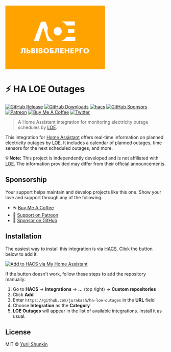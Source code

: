 <!-- ![SWUbanner](https://raw.githubusercontent.com/vshymanskyy/StandWithUkraine/main/banner-direct-single.svg)](https://stand-with-ukraine.pp.ua/)
-->
![HA LOE Outages Logo](./icons/logo.svg) 

# ⚡️ HA LOE Outages

[![GitHub Release][gh-release-image]][gh-release-url]
[![GitHub Downloads][gh-downloads-image]][gh-downloads-url]
[![hacs][hacs-image]][hacs-url]
[![GitHub Sponsors][gh-sponsors-image]][gh-sponsors-url]
[![Patreon][patreon-image]][patreon-url]
[![Buy Me A Coffee][buymeacoffee-image]][buymeacoffee-url]
[![Twitter][twitter-image]][twitter-url]

> A Home Assistant integration for monitoring electricity outage schedules by [LOE][loe].

This integration for [Home Assistant][home-assistant] offers real-time information on planned electricity outages by [LOE][loe]. It includes a calendar of planned outages, time sensors for the next scheduled outages, and more.

**💡 Note:** This project is independently developed and is not affiliated with [LOE][loe]. The information provided may differ from their official announcements.

## Sponsorship

Your support helps maintain and develop projects like this one. Show your love and support through any of the following:

- ☕️ [Buy Me A Coffee][buymeacoffee-url]
- 🤝 [Support on Patreon][patreon-url]
- 💖 [Sponsor on GitHub][gh-sponsors-url]

## Installation

The easiest way to install this integration is via [HACS][hacs-url]. Click the button below to add it:

[![Add to HACS via My Home Assistant][hacs-install-image]][hasc-install-url]

If the button doesn't work, follow these steps to add the repository manually:

1. Go to **HACS** → **Integrations** → **...** (top right) → **Custom repositories**
2. Click **Add**
3. Enter `https://github.com/jurakash/ha-loe-outages` in the **URL** field
4. Choose **Integration** as the **Category**
5. **LOE Outages** will appear in the list of available integrations. Install it as usual.

<!-- 
## Usage

This integration can be configured via the UI. On the **Devices and Services** page, click **Add Integration** and search for **LOE Outages**.

Find your group by visiting the [LOE][loe] website and entering your address in the search bar. Select your group in the configuration.

![Configuration flow](https://github.com/jurkash/ha-loe-outages/assets/3459374/e8bfde50-fcbe-45c3-b448-b451b0ac3bcd)

After configuring, add the integration to your dashboard to view the next planned outages.

![Device page](https://github.com/jurkash/ha-loe-outages/assets/3459374/df628647-fd2a-455d-9d08-0d1542b67e41)

The integration also provides a calendar view of planned outages, which can be added to your dashboard via the [Calendar card][calendar-card].

![Calendar view](https://github.com/jurkash/ha-loe-outages/assets/3459374/b09c4db3-d0a0-4e06-8dd9-3f4a59f1d63e)

Here’s an example of a dashboard using this integration:

![Dashboard example](https://github.com/jurkash/ha-loe-outages/assets/3459374/26c75595-8984-4a9f-893a-e4b6d838b7f2) -->

<!-- ## Development

Interested in contributing to the project?

First, thank you! Check out the [contributing guideline](./CONTRIBUTING.md) for more information. -->

## License

MIT © [Yurii Shunkin][jurkash]

<!-- Badges -->

[gh-release-url]: https://github.com/jurkash/ha-loe-outages/releases/latest
[gh-release-image]: https://img.shields.io/github/v/release/jurkash/ha-loe-outages?style=flat-square
[gh-downloads-url]: https://github.com/jurkash/ha-loe-outages/releases
[gh-downloads-image]: https://img.shields.io/github/downloads/jurkash/ha-loe-outages/total?style=flat-square
[hacs-url]: https://github.com/hacs/integration
[hacs-image]: https://img.shields.io/badge/hacs-default-orange.svg?style=flat-square
[gh-sponsors-url]: https://github.com/sponsors/jurkash
[gh-sponsors-image]: https://img.shields.io/github/sponsors/jurkash?style=flat-square
[patreon-url]: https://patreon.com/jurkash
[patreon-image]: https://img.shields.io/badge/support-patreon-F96854.svg?style=flat-square
[buymeacoffee-url]: https://buymeacoffee.com/jurkash
[buymeacoffee-image]: https://img.shields.io/badge/support-buymeacoffee-222222.svg?style=flat-square
[twitter-url]: https://twitter.com/jurkashok
[twitter-image]: https://img.shields.io/badge/twitter-%40jurkashok-00ACEE.svg?style=flat-square

<!-- References -->

[loe]: https://poweron.loe.lviv.ua/
[home-assistant]: https://www.home-assistant.io/
[jurkash]: https://github.com/jurkash
[hasc-install-url]: https://my.home-assistant.io/redirect/hacs_repository/?owner=jurkash&repository=ha-loe-outages&category=integration
[hacs-install-image]: https://my.home-assistant.io/badges/hacs_repository.svg
[add-translation]: https://github.com/jurkash/ha-loe-outages/blob/master/contributing.md#how-to-add-translation
[calendar-card]: https://www.home-assistant.io/dashboards/calendar/
